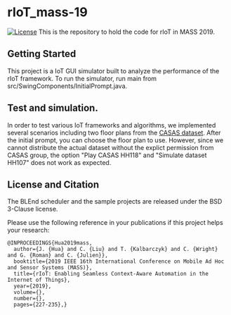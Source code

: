 # rIoT_mass-19
[![License](https://img.shields.io/badge/license-BSD-blue.svg)](LICENSE)
This is the repository to hold the code for rIoT in MASS 2019. 

## Getting Started

This project is a IoT GUI simulator built to analyze the performance of the rIoT framework. To run the simulator, run main from src/SwingComponents/InitialPrompt.java. 

## Test and simulation.

In order to test various IoT frameworks and algorithms, we implemented several scenarios including two floor plans from the [CASAS dataset](http://casas.wsu.edu/datasets/). After the initial prompt, you can choose the floor plan to use. However, since we cannot distribute the actual dataset without the explict permission from CASAS group, the option "Play CASAS HH118" and "Simulate dataset HH107" does not work as expected. 


## License and Citation
The BLEnd scheduler and the sample projects are released under the BSD 3-Clause license.

Please use the following reference in your publications if this project helps your research:

```
@INPROCEEDINGS{Hua2019mass,
  author={J. {Hua} and C. {Liu} and T. {Kalbarczyk} and C. {Wright} and G. {Roman} and C. {Julien}},
  booktitle={2019 IEEE 16th International Conference on Mobile Ad Hoc and Sensor Systems (MASS)}, 
  title={rIoT: Enabling Seamless Context-Aware Automation in the Internet of Things}, 
  year={2019},
  volume={},
  number={},
  pages={227-235},}
```